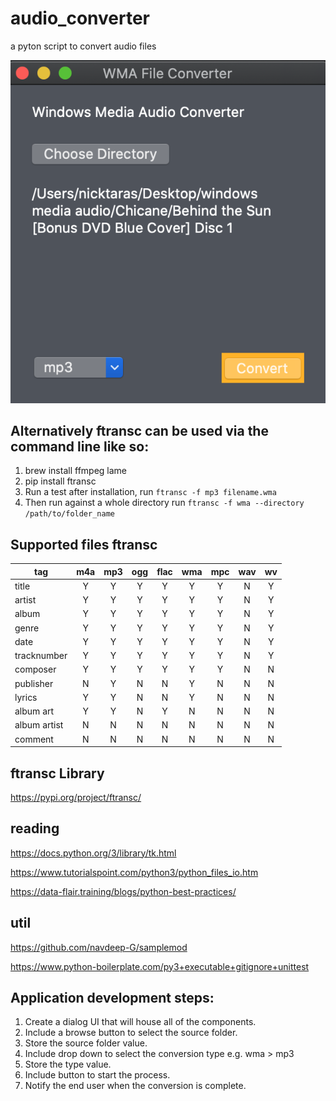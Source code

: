 # audio_converter

a pyton script to convert audio files

![alt text](https://raw.githubusercontent.com/nicktaras/audio_converter/master/Screenshot%202020-03-02%20at%2022.39.23.png?raw=true)

## Alternatively ftransc can be used via the command line like so:

1. brew install ffmpeg lame
3. pip install ftransc
3. Run a test after installation, run `ftransc -f mp3 filename.wma`
4. Then run against a whole directory run `ftransc -f wma --directory /path/to/folder_name`

## Supported files ftransc

| tag	        | m4a | mp3 | ogg	| flac | wma | mpc | wav | wv | 
| ----------- |:---:|:---:|:---:|:----:|:---:|:---:|:---:|:--:|
| title	      |  Y	|  Y	|  Y	| Y	   | Y   |	Y	 |  N	 | Y  |
| artist      |  Y	|  Y	|  Y	| Y	   | Y   |	Y	 |  N	 | Y  |
| album	      |  Y	|  Y	|  Y	| Y	   | Y   |	Y	 |  N	 | Y  |
| genre	      |  Y	|  Y	|  Y	| Y	   | Y   |	Y	 |  N	 | Y  |
| date	      |  Y	|  Y	|  Y	| Y	   | Y   |	Y	 |  N	 | Y  |
| tracknumber	|  Y	|  Y	|  Y	| Y	   | Y   |	Y	 |  N	 | Y  |
| composer	  |  Y	|  Y	|  Y	| Y	   | Y   |	Y	 |  N	 | N  |
| publisher	  |  N	|  Y	|  N	| N	   | Y   |	N	 |  N	 | N  |
| lyrics	    |  Y	|  Y	|  N	| N	   | Y   |	N	 |  N	 | N  |
| album art	  |  Y	|  Y	|  N	| Y	   | N   |	N	 |  N	 | N  |
| album artist|	 N  |  N	|  N	| N	   | N   |	N	 |  N	 | N  |
| comment	    |  N	|  N	|  N	| N	   | N   |	N	 |  N	 | N  |

## ftransc Library

https://pypi.org/project/ftransc/

## reading

https://docs.python.org/3/library/tk.html

https://www.tutorialspoint.com/python3/python_files_io.htm

https://data-flair.training/blogs/python-best-practices/

## util

https://github.com/navdeep-G/samplemod

https://www.python-boilerplate.com/py3+executable+gitignore+unittest

## Application development steps:

1. Create a dialog UI that will house all of the components.
2. Include a browse button to select the source folder.
3. Store the source folder value.
4. Include drop down to select the conversion type e.g. wma > mp3
5. Store the type value.
6. Include button to start the process.
7. Notify the end user when the conversion is complete.


